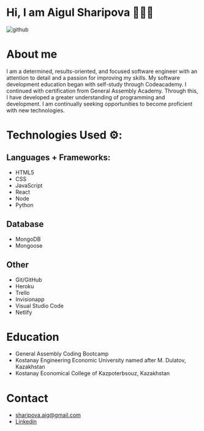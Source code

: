 # Hi, I am Aigul Sharipova 👩🏽‍💻

![github](https://c4.wallpaperflare.com/wallpaper/176/864/869/computer-laptop-coffee-programming-wallpaper-preview.jpg)

# About me
I am a determined, results-oriented, and focused software engineer with an attention to detail and a passion for improving my skills. My software development education began with self-study through Codeacademy. I continued with certification from General Assembly Academy. Through this, I have developed a greater understanding of programming and development. I am continually seeking opportunities to become proficient with new technologies.

# Technologies Used ⚙️:
## Languages + Frameworks: 
- HTML5
- CSS
- JavaScript
- React
- Node
- Python
## Database
- MongoDB
- Mongoose
## Other
- Git/GitHub
- Heroku
- Trello
- Invisionapp
- Visual Studio Code
- Netlify

# Education
- General Assembly Coding Bootcamp
- Kostanay Engineering Economic University named after M. Dulatov, Kazakhstan
- Kostanay Economical College of Kazpoterbsouz, Kazakhstan

# Contact
- sharipova.aig@gmail.com
- <a href='https://www.linkedin.com/in/aigulsharipova/'>Linkedin</a>
